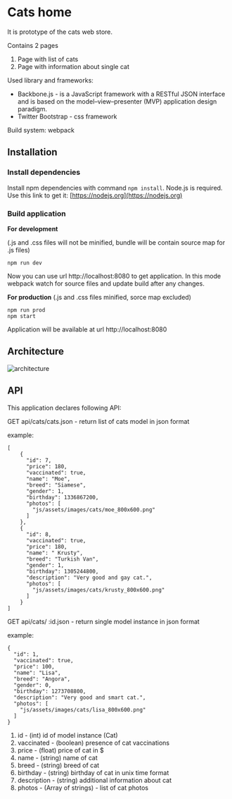 # Cats home

It is prototype of the cats web store.

Contains 2 pages

1. Page with list of cats
2. Page with information about single cat

Used library and frameworks:

* Backbone.js -  is a JavaScript framework with a RESTful JSON interface and is based on the model–view–presenter (MVP) application design paradigm.
* Twitter Bootstrap - css framework

Build system: webpack

## Installation
### Install dependencies

Install npm dependencies with command `npm install`. Node.js is required. Use this link to get it:
[https://nodejs.org](https://nodejs.org)

### Build application

 **For development**

 (.js and .css files will not be minified, bundle will be contain source map for .js files)

```npm run dev ```

Now you can use url http://localhost:8080 to get application.
In this mode webpack watch for source files and update build after any changes.

 **For production** (.js and .css files  minified, sorce map excluded)
```
npm run prod
npm start
```
 Application will be available at url http://localhost:8080
## Architecture
![architecture](docs/architecture.png)
## API

This application declares following API:

GET api/cats/cats.json - return list of cats model in json format

example:
```
[
    {
      "id": 7,
      "price": 180,
      "vaccinated": true,
      "name": "Moe",
      "breed": "Siamese",
      "gender": 1,
      "birthday": 1336867200,
      "photos": [
        "js/assets/images/cats/moe_800x600.png"
      ]
    },
    {
      "id": 8,
      "vaccinated": true,
      "price": 180,
      "name": " Krusty",
      "breed": "Turkish Van",
      "gender": 1,
      "birthday": 1305244800,
      "description": "Very good and gay cat.",
      "photos": [
        "js/assets/images/cats/krusty_800x600.png"
      ]
    }
]
```


GET api/cats/ :id.json - return single model instance in json format

example:
```
{
  "id": 1,
  "vaccinated": true,
  "price": 100,
  "name": "Lisa",
  "breed": "Angora",
  "gender": 0,
  "birthday": 1273708800,
  "description": "Very good and smart cat.",
  "photos": [
    "js/assets/images/cats/lisa_800x600.png"
  ]
}
```

1. id - (int) id of model instance (Cat)
2. vaccinated - (boolean) presence of cat vaccinations
3. price - (float) price of cat in $
4. name - (string) name of cat
5. breed - (string) breed of cat
6. birthday - (string) birthday of cat in unix time format
7. description - (string) additional information about cat
8. photos - (Array of strings) - list of cat photos